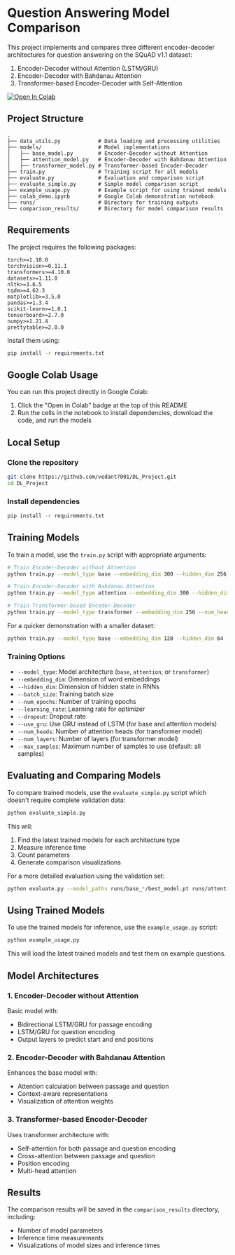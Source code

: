 # Question Answering Model Comparison

This project implements and compares three different encoder-decoder architectures for question answering on the SQuAD v1.1 dataset:

1. Encoder-Decoder without Attention (LSTM/GRU)
2. Encoder-Decoder with Bahdanau Attention
3. Transformer-based Encoder-Decoder with Self-Attention

[![Open In Colab](https://colab.research.google.com/assets/colab-badge.svg)](https://colab.research.google.com/github/vedant7001/DL_Project/blob/main/colab_demo.ipynb)

## Project Structure

```
.
├── data_utils.py            # Data loading and processing utilities
├── models/                  # Model implementations
│   ├── base_model.py        # Encoder-Decoder without Attention
│   ├── attention_model.py   # Encoder-Decoder with Bahdanau Attention
│   ├── transformer_model.py # Transformer-based Encoder-Decoder
├── train.py                 # Training script for all models
├── evaluate.py              # Evaluation and comparison script
├── evaluate_simple.py       # Simple model comparison script
├── example_usage.py         # Example script for using trained models
├── colab_demo.ipynb         # Google Colab demonstration notebook
├── runs/                    # Directory for training outputs
└── comparison_results/      # Directory for model comparison results
```

## Requirements

The project requires the following packages:

```
torch>=1.10.0
torchvision>=0.11.1
transformers>=4.10.0
datasets>=1.11.0
nltk>=3.6.5
tqdm>=4.62.3
matplotlib>=3.5.0
pandas>=1.3.4
scikit-learn>=1.0.1
tensorboard>=2.7.0
numpy>=1.21.4
prettytable>=2.0.0
```

Install them using:

```bash
pip install -r requirements.txt
```

## Google Colab Usage

You can run this project directly in Google Colab:

1. Click the "Open in Colab" badge at the top of this README
2. Run the cells in the notebook to install dependencies, download the code, and run the models

## Local Setup

### Clone the repository

```bash
git clone https://github.com/vedant7001/DL_Project.git
cd DL_Project
```

### Install dependencies

```bash
pip install -r requirements.txt
```

## Training Models

To train a model, use the `train.py` script with appropriate arguments:

```bash
# Train Encoder-Decoder without Attention
python train.py --model_type base --embedding_dim 300 --hidden_dim 256 --num_epochs 20 --batch_size 32

# Train Encoder-Decoder with Bahdanau Attention
python train.py --model_type attention --embedding_dim 300 --hidden_dim 256 --num_epochs 20 --batch_size 32

# Train Transformer-based Encoder-Decoder
python train.py --model_type transformer --embedding_dim 256 --num_heads 8 --num_layers 3 --num_epochs 20 --batch_size 32
```

For a quicker demonstration with a smaller dataset:

```bash
python train.py --model_type base --embedding_dim 128 --hidden_dim 64 --num_epochs 1 --batch_size 16 --max_samples 100
```

### Training Options

- `--model_type`: Model architecture (`base`, `attention`, or `transformer`)
- `--embedding_dim`: Dimension of word embeddings
- `--hidden_dim`: Dimension of hidden state in RNNs
- `--batch_size`: Training batch size
- `--num_epochs`: Number of training epochs
- `--learning_rate`: Learning rate for optimizer
- `--dropout`: Dropout rate
- `--use_gru`: Use GRU instead of LSTM (for base and attention models)
- `--num_heads`: Number of attention heads (for transformer model)
- `--num_layers`: Number of layers (for transformer model)
- `--max_samples`: Maximum number of samples to use (default: all samples)

## Evaluating and Comparing Models

To compare trained models, use the `evaluate_simple.py` script which doesn't require complete validation data:

```bash
python evaluate_simple.py
```

This will:
1. Find the latest trained models for each architecture type
2. Measure inference time
3. Count parameters
4. Generate comparison visualizations

For a more detailed evaluation using the validation set:
```bash
python evaluate.py --model_paths runs/base_*/best_model.pt runs/attention_*/best_model.pt runs/transformer_*/best_model.pt --output_dir comparison_results
```

## Using Trained Models

To use the trained models for inference, use the `example_usage.py` script:

```bash
python example_usage.py
```

This will load the latest trained models and test them on example questions.

## Model Architectures

### 1. Encoder-Decoder without Attention

Basic model with:
- Bidirectional LSTM/GRU for passage encoding
- LSTM/GRU for question encoding
- Output layers to predict start and end positions

### 2. Encoder-Decoder with Bahdanau Attention

Enhances the base model with:
- Attention calculation between passage and question
- Context-aware representations
- Visualization of attention weights

### 3. Transformer-based Encoder-Decoder

Uses transformer architecture with:
- Self-attention for both passage and question encoding
- Cross-attention between passage and question
- Position encoding
- Multi-head attention

## Results

The comparison results will be saved in the `comparison_results` directory, including:
- Number of model parameters
- Inference time measurements
- Visualizations of model sizes and inference times 